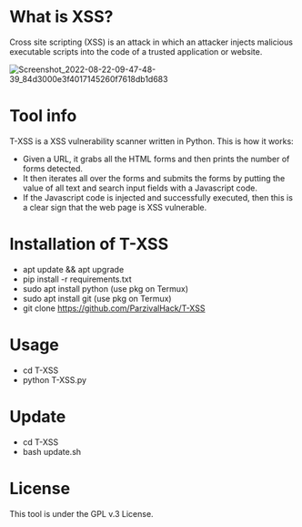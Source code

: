# What is XSS?
Cross site scripting (XSS) is an attack in which an attacker injects malicious executable scripts into the code of a trusted application or website. 

![Screenshot_2022-08-22-09-47-48-39_84d3000e3f4017145260f7618db1d683](https://user-images.githubusercontent.com/82817793/185867955-e8b0a53c-f017-4e01-b0a3-a7113faae6c2.jpg)


# Tool info
T-XSS is a XSS vulnerability scanner written in Python.
This is how it works:
* Given a URL, it grabs all the HTML forms and then prints the number of forms detected.
* It then iterates all over the forms and submits the forms by putting the value of all text and search input fields with a Javascript code.
* If the Javascript code is injected and successfully executed, then this is a clear sign that the web page is XSS vulnerable.

# Installation of T-XSS
* apt update && apt upgrade
* pip install -r requirements.txt
* sudo apt install python (use pkg on Termux)
* sudo apt install git (use pkg on Termux)
* git clone https://github.com/ParzivalHack/T-XSS

# Usage
* cd T-XSS
* python T-XSS.py

# Update
* cd T-XSS
* bash update.sh

# License
This tool is under the GPL v.3 License.

